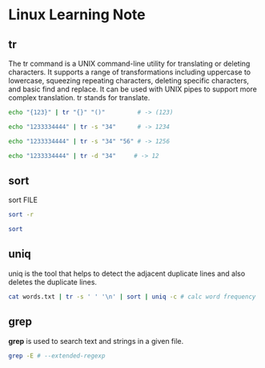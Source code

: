 # Linux Learning Note

## tr
The tr command is a UNIX command-line utility for translating or deleting characters. It supports a range of transformations including uppercase to lowercase, squeezing repeating characters, deleting specific characters, and basic find and replace. It can be used with UNIX pipes to support more complex translation. tr stands for translate. 
``` bash
echo "{123}" | tr "{}" "()"         # -> (123)

echo "1233334444" | tr -s "34"      # -> 1234

echo "1233334444" | tr -s "34" "56" # -> 1256

echo "1233334444" | tr -d "34"     # -> 12
```

## sort
sort FILE
```bash
sort -r

sort 
```

## uniq
uniq is the tool that helps to detect the adjacent duplicate lines and also deletes the duplicate lines.

```bash
cat words.txt | tr -s ' ' '\n' | sort | uniq -c # calc word frequency
```

## grep
**grep** is used to search text and strings in a given file.
```bash
grep -E # --extended-regexp
```